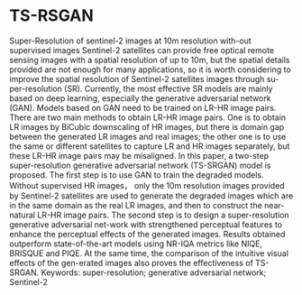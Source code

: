 # TS-RSGAN
Super-Resolution of sentinel-2 images at 10m resolution with-out supervised images
Sentinel-2 satellites can provide free optical remote sensing images with a spatial resolution of up to 10m, but the spatial details provided are not enough for many applications, so it is worth considering to improve the spatial resolution of Sentinel-2 satellites images through su-per-resolution (SR). Currently, the most effective SR models are mainly based on deep learning, especially the generative adversarial network (GAN). Models based on GAN need to be trained on LR-HR image pairs. There are two main methods to obtain LR-HR image pairs. One is to obtain LR images by BiCubic downscaling of HR images, but there is domain gap between the generated LR images and real images; the other one is to use the same or different satellites to capture LR and HR images separately, but these LR-HR image pairs may be misaligned. In this paper, a two-step super-resolution generative adversarial network (TS-SRGAN) model is proposed. The first step is to use GAN to train the degraded models. Without supervised HR images， only the 10m resolution images provided by Sentinel-2 satellites are used to generate the degraded images which are in the same domain as the real LR images, and then to construct the near-natural LR-HR image pairs. The second step is to design a super-resolution generative adversarial net-work with strengthened perceptual features to enhance the perceptual effects of the generated images. Results obtained outperform state-of-the-art models using NR-IQA metrics like NIQE, BRISQUE and PIQE. At the same time, the comparison of the intuitive visual effects of the gen-erated images also proves the effectiveness of TS-SRGAN.
Keywords: super-resolution; generative adversarial network; Sentinel-2
